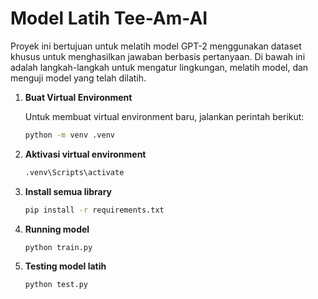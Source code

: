 # Model Latih Tee-Am-AI

Proyek ini bertujuan untuk melatih model GPT-2 menggunakan dataset khusus untuk menghasilkan jawaban berbasis pertanyaan. Di bawah ini adalah langkah-langkah untuk mengatur lingkungan, melatih model, dan menguji model yang telah dilatih.

1. **Buat Virtual Environment**

   Untuk membuat virtual environment baru, jalankan perintah berikut:

   ```bash
   python -m venv .venv

   ```

2. **Aktivasi virtual environment**

   ```bash
   .venv\Scripts\activate
   ```

3. **Install semua library**

   ```bash
   pip install -r requirements.txt
   ```

4. **Running model**

   ```bash
   python train.py
   ```

5. **Testing model latih**

   ```bash
   python test.py
   ```
